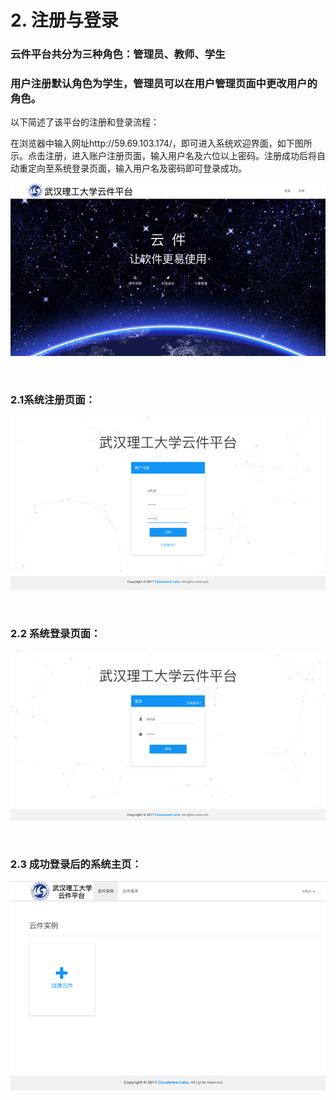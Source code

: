 # 2. 注册与登录

### 云件平台共分为三种角色：管理员、教师、学生

### 用户注册默认角色为学生，管理员可以在用户管理页面中更改用户的角色。



以下简述了该平台的注册和登录流程：

​	在浏览器中输入网址http://59.69.103.174/，即可进入系统欢迎界面，如下图所示。点击注册，进入账户注册页面，输入用户名及六位以上密码。注册成功后将自动重定向至系统登录页面，输入用户名及密码即可登录成功。

![](./imgs/2.1.png)

​	

### 2.1系统注册页面：

![](./imgs/2.2.png)

​	

### 2.2 系统登录页面：

![](./imgs/2.3.png)

​	

### 2.3 成功登录后的系统主页：

![](./imgs/2.4.png)

